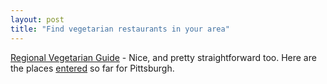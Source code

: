 ```yaml
---
layout: post
title: "Find vegetarian restaurants in your area"
---
```




<a href="http://www.regveg.org/">Regional Vegetarian Guide</a> - Nice, and pretty straightforward too. Here are the places <a href="http://www.regveg.org/location/view.mhtml?location_id=11&new_query=1">entered</a> so far for Pittsburgh.


